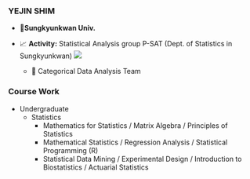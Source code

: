 ### YEJIN SHIM

- :school:**Sungkyunkwan Univ.**

- :chart_with_upwards_trend: **Activity:** Statistical Analysis group P-SAT (Dept. of Statistics in Sungkyunkwan) ![](https://img.shields.io/badge/-PSAT-black)
  - :tiger: Categorical Data Analysis Team

### Course Work
- Undergraduate
  - Statistics
    - Mathematics for Statistics / Matrix Algebra / Principles of Statistics
    - Mathematical Statistics / Regression Analysis / Statistical Programming (R)
    - Statistical Data Mining / Experimental Design / Introduction to Biostatistics / Actuarial Statistics
    
